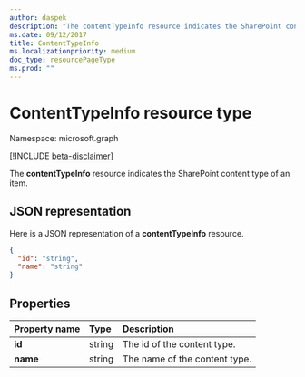 ```yaml
---
author: daspek
description: "The contentTypeInfo resource indicates the SharePoint content type of an item."
ms.date: 09/12/2017
title: ContentTypeInfo
ms.localizationpriority: medium
doc_type: resourcePageType
ms.prod: ""
---
```

# ContentTypeInfo resource type

Namespace: microsoft.graph

[!INCLUDE [beta-disclaimer](../../includes/beta-disclaimer.md)]

The **contentTypeInfo** resource indicates the SharePoint content type of an item.

## JSON representation

Here is a JSON representation of a **contentTypeInfo** resource.
<!-- { "blockType": "resource", "@odata.type": "microsoft.graph.contentTypeInfo", "@type.aka": "oneDrive.contentTypeFacet" } -->

```json
{
  "id": "string",
  "name": "string"
}
```

## Properties

| Property name  | Type    | Description
|:---------------|:--------|:--------------------------------------------------
| **id**         | string  | The id of the content type.
| **name**       | string  | The name of the content type.

<!--
{
  "type": "#page.annotation",
  "description": "",
  "keywords": "",
  "section": "documentation",
  "tocPath": "Resources/ContentTypeInfo",
  "suppressions": []
}
-->


